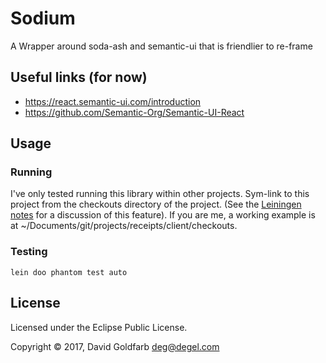 # Sodium

A Wrapper around soda-ash and semantic-ui that is friendlier to re-frame

## Useful links (for now)

- https://react.semantic-ui.com/introduction
- https://github.com/Semantic-Org/Semantic-UI-React



## Usage

### Running

I've only tested running this library within other projects. Sym-link to this project
from the checkouts directory of the project. (See the
[Leiningen notes](https://github.com/technomancy/leiningen/blob/master/doc/TUTORIAL.md#checkout-dependencies)
for a discussion of this feature).  If you are me, a working example is at
~/Documents/git/projects/receipts/client/checkouts.

### Testing

`lein doo phantom test auto`

## License

Licensed under the Eclipse Public License.

Copyright © 2017, David Goldfarb <deg@degel.com>
